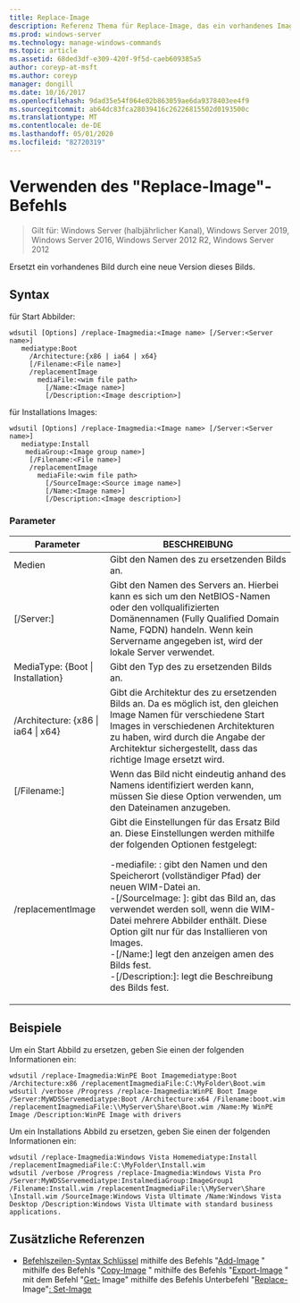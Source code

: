 ```yaml
---
title: Replace-Image
description: Referenz Thema für Replace-Image, das ein vorhandenes Image durch eine neue Version dieses Images ersetzt.
ms.prod: windows-server
ms.technology: manage-windows-commands
ms.topic: article
ms.assetid: 68ded3df-e309-420f-9f5d-caeb609385a5
author: coreyp-at-msft
ms.author: coreyp
manager: dongill
ms.date: 10/16/2017
ms.openlocfilehash: 9dad35e54f064e02b863059ae6da9378403ee4f9
ms.sourcegitcommit: ab64dc83fca28039416c26226815502d0193500c
ms.translationtype: MT
ms.contentlocale: de-DE
ms.lasthandoff: 05/01/2020
ms.locfileid: "82720319"
---
```

# <a name="using-the-replace-image-command"></a>Verwenden des "Replace-Image"-Befehls

> Gilt für: Windows Server (halbjährlicher Kanal), Windows Server 2019, Windows Server 2016, Windows Server 2012 R2, Windows Server 2012

Ersetzt ein vorhandenes Bild durch eine neue Version dieses Bilds.
## <a name="syntax"></a>Syntax
für Start Abbilder:
```
wdsutil [Options] /replace-Imagmedia:<Image name> [/Server:<Server name>]
   mediatype:Boot
     /Architecture:{x86 | ia64 | x64}
     [/Filename:<File name>]
     /replacementImage
       mediaFile:<wim file path>
         [/Name:<Image name>]
         [/Description:<Image description>]
```
für Installations Images:
```
wdsutil [Options] /replace-Imagmedia:<Image name> [/Server:<Server name>]
   mediatype:Install
    mediaGroup:<Image group name>]
     [/Filename:<File name>]
     /replacementImage
       mediaFile:<wim file path>
         [/SourceImage:<Source image name>]
         [/Name:<Image name>]
         [/Description:<Image description>]
```
### <a name="parameters"></a>Parameter
|Parameter|BESCHREIBUNG|
|-------|--------|
Medien<Image name>|Gibt den Namen des zu ersetzenden Bilds an.|
|[/Server:<Server name>]|Gibt den Namen des Servers an. Hierbei kann es sich um den NetBIOS-Namen oder den vollqualifizierten Domänennamen (Fully Qualified Domain Name, FQDN) handeln. Wenn kein Servername angegeben ist, wird der lokale Server verwendet.|
MediaType: {Boot &#124; Installation}|Gibt den Typ des zu ersetzenden Bilds an.|
|/Architecture: {x86 &#124; ia64 &#124; x64}|Gibt die Architektur des zu ersetzenden Bilds an. Da es möglich ist, den gleichen Image Namen für verschiedene Start Images in verschiedenen Architekturen zu haben, wird durch die Angabe der Architektur sichergestellt, dass das richtige Image ersetzt wird.|
|[/Filename:<File name>]|Wenn das Bild nicht eindeutig anhand des Namens identifiziert werden kann, müssen Sie diese Option verwenden, um den Dateinamen anzugeben.|
|/replacementImage|Gibt die Einstellungen für das Ersatz Bild an. Diese Einstellungen werden mithilfe der folgenden Optionen festgelegt:<p>-mediafile: <file path> : gibt den Namen und den Speicherort (vollständiger Pfad) der neuen WIM-Datei an.<br />-[/SourceImage: <image name>]: gibt das Bild an, das verwendet werden soll, wenn die WIM-Datei mehrere Abbilder enthält. Diese Option gilt nur für das Installieren von Images.<br />-[/Name:<Image name>] legt den anzeigen amen des Bilds fest.<br />-[/Description:<Image description>]: legt die Beschreibung des Bilds fest.|
## <a name="examples"></a>Beispiele
Um ein Start Abbild zu ersetzen, geben Sie einen der folgenden Informationen ein:
```
wdsutil /replace-Imagmedia:WinPE Boot Imagemediatype:Boot /Architecture:x86 /replacementImagmediaFile:C:\MyFolder\Boot.wim
wdsutil /verbose /Progress /replace-Imagmedia:WinPE Boot Image /Server:MyWDSServemediatype:Boot /Architecture:x64 /Filename:boot.wim 
/replacementImagmediaFile:\\MyServer\Share\Boot.wim /Name:My WinPE Image /Description:WinPE Image with drivers
```
Um ein Installations Abbild zu ersetzen, geben Sie einen der folgenden Informationen ein:
```
wdsutil /replace-Imagmedia:Windows Vista Homemediatype:Install /replacementImagmediaFile:C:\MyFolder\Install.wim
wdsutil /verbose /Progress /replace-Imagmedia:Windows Vista Pro /Server:MyWDSServemediatype:InstalmediaGroup:ImageGroup1 
/Filename:Install.wim /replacementImagmediaFile:\\MyServer\Share \Install.wim /SourceImage:Windows Vista Ultimate /Name:Windows Vista Desktop /Description:Windows Vista Ultimate with standard business applications.
```
## <a name="additional-references"></a>Zusätzliche Referenzen
- [Befehlszeilen-Syntax Schlüssel](command-line-syntax-key.md)
mithilfe des Befehls "[Add-Image](using-the-add-image-command.md)
" mithilfe des Befehls "[Copy-Image](using-the-copy-image-command.md)
" mithilfe des Befehls "[Export-Image](using-the-export-image-command.md)
" mit dem Befehl "[Get-](using-the-get-image-command.md)
Image" mithilfe des Befehls Unterbefehl "[Replace-](using-the-replace-image-command.md)
Image"[: Set-Image](subcommand-set-image.md)
